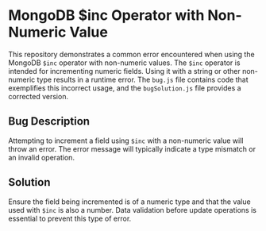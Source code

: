 # MongoDB $inc Operator with Non-Numeric Value
This repository demonstrates a common error encountered when using the MongoDB `$inc` operator with non-numeric values. The `$inc` operator is intended for incrementing numeric fields. Using it with a string or other non-numeric type results in a runtime error.
The `bug.js` file contains code that exemplifies this incorrect usage, and the `bugSolution.js` file provides a corrected version.
## Bug Description
Attempting to increment a field using `$inc` with a non-numeric value will throw an error. The error message will typically indicate a type mismatch or an invalid operation. 
## Solution
Ensure the field being incremented is of a numeric type and that the value used with `$inc` is also a number. Data validation before update operations is essential to prevent this type of error.